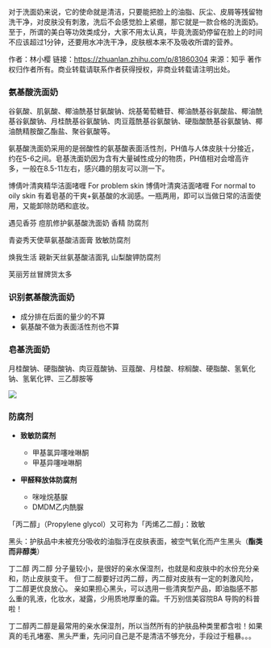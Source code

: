 对于洗面奶来说，它的使命就是清洁，只要能把脸上的油脂、灰尘、皮屑等残留物洗干净，对皮肤没有刺激，洗后不会感觉脸上紧绷，那它就是一款合格的洗面奶。至于，所谓的美白等功效类成分，大家不用太认真，毕竟洗面奶停留在脸上的时间不应该超过1分钟，还要用水冲洗干净，皮肤根本来不及吸收所谓的营养。

作者：林小樱
链接：https://zhuanlan.zhihu.com/p/81860304
来源：知乎
著作权归作者所有。商业转载请联系作者获得授权，非商业转载请注明出处。

### 氨基酸洗面奶

谷氨酸、肌氨酸、椰油酰基甘氨酸钠、烷基葡萄糖苷、椰油酰基谷氨酸盐、椰油酰基谷氨酸钠、月桂酰基谷氨酸钠、肉豆蔻酰基谷氨酸钠、硬脂酸酰基谷氨酸钠、椰油酰精胺酸乙酯盐、聚谷氨酸等。

氨基酸洗面奶采用的是弱酸性的氨基酸表面活性剂，PH值与人体皮肤十分接近，约在5-6之间。皂基洗面奶因为含有大量碱性成分的物质，PH值相对会增高许多，一般在8.5-11左右，感兴趣的朋友可以测一下。

博倩叶清爽精华洁面啫喱 For problem skin
博倩叶清爽洁面啫喱 For normal to oily skin
	有着皂基的干爽+氨基酸的水润感。一瓶两用，即可以当做日常的洁面使用，又能卸除防晒和底妆。
	
遇见香芬 痘肌修护氨基酸洗面奶 香精 防腐剂

青姿秀天使草氨基酸洁面膏 致敏防腐剂

焕我生活 親新天丝氨基酸洁面乳 山梨酸钾防腐剂

芙丽芳丝冒牌货太多

### 识别氨基酸洗面奶

* 成分排在后面的量少的不算
* 氨基酸不做为表面活性剂也不算

### 皂基洗面奶

月桂酸钠、硬脂酸钠、肉豆蔻酸钠、豆蔻酸、月桂酸、棕榈酸、硬脂酸、氢氧化钠、氢氧化钾、三乙醇胺等

![](https://pic1.zhimg.com/80/v2-749f12e2b1af3f010ef7846a4a9ef8ab_720w.jpg)



### 防腐剂

* **致敏防腐剂**
  * 甲基氯异噻唑啉酮
  * 甲基异噻唑啉酮

* **甲醛释放体防腐剂**
  * 咪唑烷基脲
  * DMDM乙内酰脲



「丙二醇」（Propylene glycol）又可称为「丙烯乙二醇」：致敏

黑头：护肤品中未被充分吸收的油脂浮在皮肤表面，被空气氧化而产生黑头（**酯类而非醇类**）



丁二醇 丙二醇 分子量较小，是很好的亲水保湿剂，也就是和皮肤中的水份充分亲和，防止皮肤变干。 但丁二醇要好过丙二醇，丙二醇对皮肤有一定的刺激风险，丁二醇更优良放心。
亲如果担心黑头，可以选用一些清爽型产品，即油脂感不那么重的乳液，化妆水，凝露，少用质地厚重的霜。千万别信美容院BA 导购的科普啦！



丁二醇丙二醇是最常用的亲水保湿剂，所以当然所有的护肤品种类里都含啦！如果真的毛孔堵塞、黑头严重，先问问自己是不是清洁不够充分，手段过于粗暴。。。